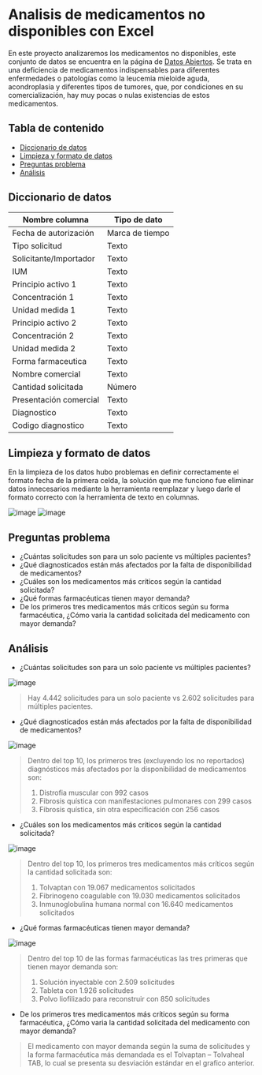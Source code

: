 # Analisis de medicamentos no disponibles con Excel

En este proyecto analizaremos los medicamentos no disponibles, este conjunto de datos se encuentra en la página de [Datos Abiertos](https://www.datos.gov.co/d/sdmr-tfmf). Se trata en una deficiencia de medicamentos indispensables para diferentes enfermedades o patologías como la leucemia mieloide aguda, acondroplasia y diferentes tipos de tumores, que, por condiciones en su comercialización, hay muy pocas o nulas existencias de estos medicamentos.

## Tabla de contenido

- [Diccionario de datos](#diccionario-de-datos)
- [Limpieza y formato de datos](#limpieza-y-formato-de-datos)
- [Preguntas problema](#preguntas-problema)
- [Análisis](#análisis)

## Diccionario de datos

| Nombre columna | Tipo de dato |
| --- | --- |
| Fecha de autorización | Marca de tiempo |
| Tipo solicitud | Texto |
| Solicitante/Importador | Texto |
| IUM| Texto |
| Principio activo 1 | Texto |
| Concentración 1 | Texto |
| Unidad medida 1 | Texto |
| Principio activo 2 | Texto |
| Concentración 2 | Texto |
| Unidad medida 2 | Texto |
| Forma farmaceutica | Texto |
| Nombre comercial | Texto |
| Cantidad solicitada | Número |
| Presentación comercial | Texto |
| Diagnostico | Texto |
| Codigo diagnostico | Texto |

## Limpieza y formato de datos

En la limpieza de los datos hubo problemas en definir correctamente el formato fecha de la primera celda, la solución que me funciono fue eliminar datos innecesarios mediante la herramienta reemplazar y luego darle el formato correcto con la herramienta de texto en columnas.

![image](https://github.com/user-attachments/assets/62df0001-580d-4d2c-b3c7-4a1270d68689)
![image](https://github.com/user-attachments/assets/bebe9e25-ba99-4689-bedc-5889cacf6a68)

## Preguntas problema

- ¿Cuántas solicitudes son para un solo paciente vs múltiples pacientes?
- ¿Qué diagnosticados están más afectados por la falta de disponibilidad de medicamentos?
- ¿Cuáles son los medicamentos más críticos según la cantidad solicitada?
- ¿Qué formas farmacéuticas tienen mayor demanda?
- De los primeros tres medicamentos más críticos según su forma farmacéutica, ¿Cómo varia la cantidad solicitada del medicamento con mayor demanda?

## Análisis

- ¿Cuántas solicitudes son para un solo paciente vs múltiples pacientes?

![image](https://github.com/user-attachments/assets/fe6984d3-5625-42b6-bf07-09865927ad0d)

> Hay 4.442 solicitudes para un solo paciente vs 2.602 solicitudes para múltiples pacientes.

- ¿Qué diagnosticados están más afectados por la falta de disponibilidad de medicamentos?

![image](https://github.com/user-attachments/assets/687c63da-3f0c-4717-8c05-691fda4caad7)

> Dentro del top 10, los primeros tres (excluyendo los no reportados) diagnósticos más afectados por la disponibilidad de medicamentos son:
  > 1.	Distrofia muscular con 992 casos
  > 2.	Fibrosis quística con manifestaciones pulmonares con 299 casos
  > 3.	Fibrosis quística, sin otra especificación con 256 casos

- ¿Cuáles son los medicamentos más críticos según la cantidad solicitada?

![image](https://github.com/user-attachments/assets/1ceb20d2-1620-4373-ab9e-a95b648b6373)

> Dentro del top 10, los primeros tres medicamentos más críticos según la cantidad solicitada son:
>   1.	Tolvaptan con 19.067 medicamentos solicitados
>   2.	Fibrinogeno coagulable con 19.030 medicamentos solicitados
>   3.	Inmunoglobulina humana normal con 16.640 medicamentos solicitados

- ¿Qué formas farmacéuticas tienen mayor demanda?

![image](https://github.com/user-attachments/assets/d7a75cca-69e7-4ae1-88c5-87f418275675)

> Dentro del top 10 de las formas farmacéuticas las tres primeras que tienen mayor demanda son:
>   1.	Solución inyectable con 2.509 solicitudes
>   2.	Tableta con 1.926 solicitudes
>   3.	Polvo liofilizado para reconstruir con 850 solicitudes

- De los primeros tres medicamentos más críticos según su forma farmacéutica, ¿Cómo varia la cantidad solicitada del medicamento con mayor demanda?



> El medicamento con mayor demanda según la suma de solicitudes y la forma farmacéutica más demandada es el Tolvaptan – Tolvaheal TAB, lo cual se presenta su desviación estándar en el grafico anterior.
